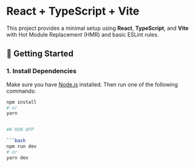 # React + TypeScript + Vite

This project provides a minimal setup using **React**, **TypeScript**, and **Vite** with Hot Module Replacement (HMR) and basic ESLint rules.

## 🚀 Getting Started

### 1. Install Dependencies

Make sure you have [Node.js](https://nodejs.org/) installed. Then run one of the following commands:

```bash
npm install
# or
yarn


## RUN APP

```bash
npm run dev
# or
yarn dev
